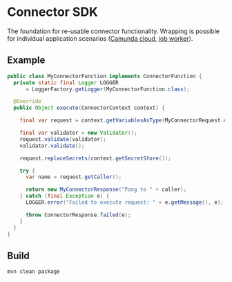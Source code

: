 # Connector SDK

The foundation for re-usable connector functionality.
Wrapping is possible for individual application scenarios ([Camunda cloud](../connector-runtime-cloud), [job worker](../connector-runtime-job-worker)).

## Example

```java
public class MyConnectorFunction implements ConnectorFunction {
  private static final Logger LOGGER
      = LoggerFactory.getLogger(MyConnectorFunction.class);

  @Override
  public Object execute(ConnectorContext context) {

    final var request = context.getVariablesAsType(MyConnectorRequest.class);

    final var validator = new Validator();
    request.validate(validator);
    validator.validate();

    request.replaceSecrets(context.getSecretStore());

    try {
      var name = request.getCaller();

      return new MyConnectorResponse("Pong to " + caller);
    } catch (final Exception e) {
      LOGGER.error("Failed to execute request: " + e.getMessage(), e);

      throw ConnectorResponse.failed(e);
    }
  }
}
```

## Build

```bash
mvn clean package
```
